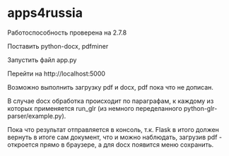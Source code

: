 apps4russia
===========
Работоспособность проверена на 2.7.8

Поставить python-docx, pdfminer

Запустить файл app.py

Перейти на http://localhost:5000

Возможно выполнить загрузку pdf и docx, pdf пока что не дописан.

В случае docx обработка происходит по параграфам, к каждому из которых применяется run_glr (из немного переделанного python-glr-parser/example.py).

Пока что результат отправляется в консоль, т.к. Flask в итого должен вернуть в итоге сам документ, что и можно наблюдать, загрузив pdf - откроется прямо в браузере, а для docx появится меню сохранить.
